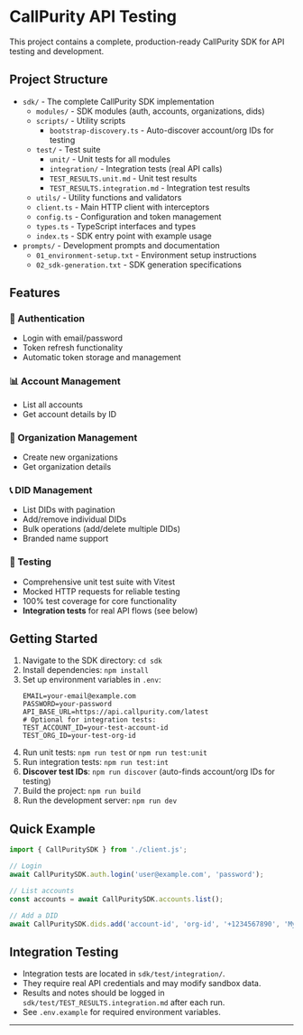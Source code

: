 # CallPurity API Testing

This project contains a complete, production-ready CallPurity SDK for API testing and development.

## Project Structure

- `sdk/` - The complete CallPurity SDK implementation
  - `modules/` - SDK modules (auth, accounts, organizations, dids)
  - `scripts/` - Utility scripts
    - `bootstrap-discovery.ts` - Auto-discover account/org IDs for testing
  - `test/` - Test suite
    - `unit/` - Unit tests for all modules
    - `integration/` - Integration tests (real API calls)
    - `TEST_RESULTS.unit.md` - Unit test results
    - `TEST_RESULTS.integration.md` - Integration test results
  - `utils/` - Utility functions and validators
  - `client.ts` - Main HTTP client with interceptors
  - `config.ts` - Configuration and token management
  - `types.ts` - TypeScript interfaces and types
  - `index.ts` - SDK entry point with example usage
- `prompts/` - Development prompts and documentation
  - `01_environment-setup.txt` - Environment setup instructions
  - `02_sdk-generation.txt` - SDK generation specifications

## Features

### 🔐 Authentication
- Login with email/password
- Token refresh functionality
- Automatic token storage and management

### 📊 Account Management
- List all accounts
- Get account details by ID

### 🏢 Organization Management
- Create new organizations
- Get organization details

### 📞 DID Management
- List DIDs with pagination
- Add/remove individual DIDs
- Bulk operations (add/delete multiple DIDs)
- Branded name support

### 🧪 Testing
- Comprehensive unit test suite with Vitest
- Mocked HTTP requests for reliable testing
- 100% test coverage for core functionality
- **Integration tests** for real API flows (see below)

## Getting Started

1. Navigate to the SDK directory: `cd sdk`
2. Install dependencies: `npm install`
3. Set up environment variables in `.env`:
   ```
   EMAIL=your-email@example.com
   PASSWORD=your-password
   API_BASE_URL=https://api.callpurity.com/latest
   # Optional for integration tests:
   TEST_ACCOUNT_ID=your-test-account-id
   TEST_ORG_ID=your-test-org-id
   ```
4. Run unit tests: `npm run test` or `npm run test:unit`
5. Run integration tests: `npm run test:int`
6. **Discover test IDs**: `npm run discover` (auto-finds account/org IDs for testing)
7. Build the project: `npm run build`
8. Run the development server: `npm run dev`

## Quick Example

```typescript
import { CallPuritySDK } from './client.js';

// Login
await CallPuritySDK.auth.login('user@example.com', 'password');

// List accounts
const accounts = await CallPuritySDK.accounts.list();

// Add a DID
await CallPuritySDK.dids.add('account-id', 'org-id', '+1234567890', 'My DID');
```

## Integration Testing

- Integration tests are located in `sdk/test/integration/`.
- They require real API credentials and may modify sandbox data.
- Results and notes should be logged in `sdk/test/TEST_RESULTS.integration.md` after each run.
- See `.env.example` for required environment variables.

---
